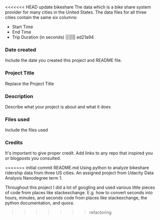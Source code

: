 <<<<<<< HEAD
update bikeshare
The data  which is a bike share system provider for many cities in the United States.
 The data files for all three cities contain the same six columns:
* Start Time
* End Time
* Trip Duration (in seconds)
||||||| ed21a94
### Date created
Include the date you created this project and README file.

### Project Title
Replace the Project Title

### Description
Describe what your project is about and what it does

### Files used
Include the files used

### Credits
It's important to give proper credit. Add links to any repo that inspired you or blogposts you consulted.

=======
initial commit README.md
Using python to analyze bikeshare ridership data from three US cities.
 An assigned project from Udacity Data Analysis Nanodegree term 1.

Throughout this project I did a lot of googling and used various little pieces of
code from places like stackexchange. E.g. how to convert seconds into hours, minutes,
and seconds
code from places like stackexchange, the python documentation, and quora.
>>>>>>> refactoring
